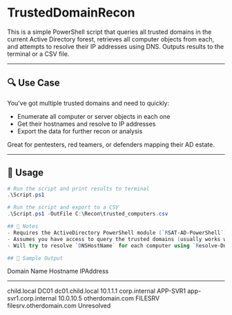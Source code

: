 # TrustedDomainRecon

This is a simple PowerShell script that queries all trusted domains in the current Active Directory forest, retrieves all computer objects from each, and attempts to resolve their IP addresses using DNS. Outputs results to the terminal or a CSV file.

---

## 🔍 Use Case

You've got multiple trusted domains and need to quickly:

- Enumerate all computer or server objects in each one
- Get their hostnames and resolve to IP addresses
- Export the data for further recon or analysis

Great for pentesters, red teamers, or defenders mapping their AD estate.

---

## 🚀 Usage

```powershell
# Run the script and print results to terminal
.\Script.ps1

# Run the script and export to a CSV
.\Script.ps1 -OutFile C:\Recon\trusted_computers.csv

## 🧠 Notes
- Requires the ActiveDirectory PowerShell module (`RSAT-AD-PowerShell`)
- Assumes you have access to query the trusted domains (usually works with two-way trust)
- Will try to resolve `DNSHostName` for each computer using `Resolve-DnsName`

## 💬 Sample Output

```
Domain           Name       Hostname                   IPAddress
---------------  ---------  -------------------------  --------------
child.local      DC01       dc01.child.local           10.1.1.1
corp.internal    APP-SVR1   app-svr1.corp.internal     10.0.10.5
otherdomain.com  FILESRV    filesrv.otherdomain.com    Unresolved
```
